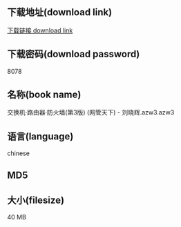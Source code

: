 ## 下载地址(download link)
[下载链接 download link](https://voluble-croquembouche-d321dc.netlify.app/?s=%E4%BA%A4%E6%8D%A2%E6%9C%BA%C2%B7%E8%B7%AF%E7%94%B1%E5%99%A8%C2%B7%E9%98%B2%E7%81%AB%E5%A2%99%28%E7%AC%AC3%E7%89%88%29+%28%E7%BD%91%E7%AE%A1%E5%A4%A9%E4%B8%8B%29+-+%E5%88%98%E6%99%93%E8%BE%89.azw3)

## 下载密码(download password)
8078

## 名称(book name)
交换机·路由器·防火墙(第3版) (网管天下) - 刘晓辉.azw3.azw3

## 语言(language)
chinese

## MD5


## 大小(filesize)
40 MB
